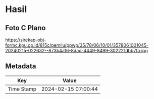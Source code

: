 # Hasil

## Foto C Plano

https://sirekap-obj-formc.kpu.go.id/815c/pemilu/ppwp/35/78/06/10/01/3578061001045-20240215-022632--873b4a16-8dad-4449-8499-302221dbb7fa.jpg


## Metadata

| Key        | Value               |
| ---------- | ------------------- |
| Time Stamp | 2024-02-15 07:00:44 |



